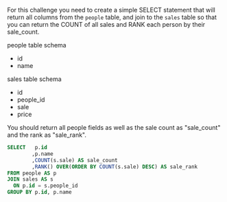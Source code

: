 For this challenge you need to create a simple SELECT statement that will return all columns from the ```people``` table, and join to the ```sales``` table so that you can return the COUNT of all sales and RANK each person by their sale_count.

people table schema
* id
* name

sales table schema
* id
* people_id
* sale
* price

You should return all people fields as well as the sale count as "sale_count" and the rank as "sale_rank".
```sql
SELECT   p.id
        ,p.name
        ,COUNT(s.sale) AS sale_count
        ,RANK() OVER(ORDER BY COUNT(s.sale) DESC) AS sale_rank
FROM people AS p
JOIN sales AS s
  ON p.id = s.people_id
GROUP BY p.id, p.name
```
